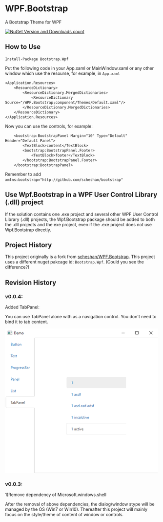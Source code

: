 # WPF.Bootstrap
A Bootstrap Theme for WPF

[![NuGet Version and Downloads count](https://buildstats.info/nuget/Bootstrap.Wpf)](https://www.nuget.org/packages/Bootstrap.Wpf) 

## How to Use

`Install-Package Bootstrap.Wpf`


Put the following code in your App.xaml or MainWindow.xaml or any other window which use the resourse, for example, in `App.xaml`

    <Application.Resources>
        <ResourceDictionary>
            <ResourceDictionary.MergedDictionaries>
                <ResourceDictionary Source="/WPF.Bootstrap;component/Themes/Default.xaml"/>
            </ResourceDictionary.MergedDictionaries>
        </ResourceDictionary>
    </Application.Resources>
    
Now you can use the controls, for example:

        <bootstrap:BootstrapPanel Margin="10" Type="Default" Header="Default Panel">
            <TextBlock>content</TextBlock>
            <bootstrap:BootstrapPanel.Footer>
                <TextBlock>footer</TextBlock>
            </bootstrap:BootstrapPanel.Footer>
        </bootstrap:BootstrapPanel>
        
Remember to add `xmlns:bootstrap="http://github.com/scheshan/bootstrap"`

## Use Wpf.Bootstrap in a WPF User Control Library (.dll) project

If the solution contains one .exe project and several other WPF User Control Library (.dll) projects, the Wpf.Bootstrap package should be added to both the .dll projects and the exe project, even if the .exe project does not use Wpf.Bootstrap directly.

## Project History

This project originally is a fork from [scheshan/WPF.Bootstrap](https://github.com/scheshan/WPF.Bootstrap). This project uses a different nuget pakcage id: `Bootstrap.Wpf`. (Could you see the difference?)

## Revision History

### v0.0.4:

Added TabPanel:

You can use TabPanel alone with as a navigation control. You don't need to bind it to tab content.

![TabPanel](./TabPanel.png)

### v0.0.3:

1)Remove dependency of Microsoft.windows.shell

After the removal of above dependencies, the dialog/window stype will be managed by the OS (Win7 or Win10). Thereafter this project will mainly focus on the style/theme of content of window or controls.

